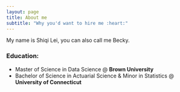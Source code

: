 ```yaml
---
layout: page
title: About me
subtitle: "Why you'd want to hire me :heart:"
---
```


My name is Shiqi Lei, you can also call me Becky. 

### Education:
- Master of Science in Data Science @ **Brown University**
- Bachelor of Science in Actuarial Science & Minor in Statistics @ **University of Connecticut**


